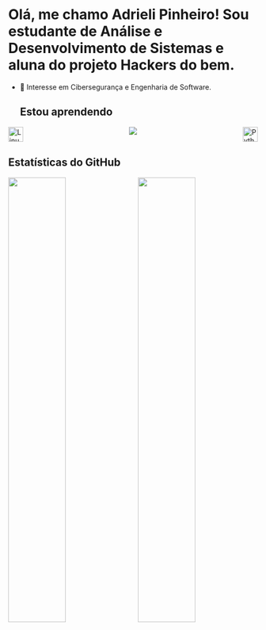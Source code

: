 # Olá, me chamo Adrieli Pinheiro! Sou estudante de Análise e Desenvolvimento de Sistemas e aluna do projeto Hackers do bem.
- 🔭 Interesse em Cibersegurança e Engenharia de Software.

  ## Estou aprendendo
  
<div style="display: flex; justify-content: space-between;">
  <img src="https://cdn.jsdelivr.net/gh/devicons/devicon/icons/linux/linux-original.svg" width="30" height="30" alt="Linux" />
  <img src="https://cdn.jsdelivr.net/gh/devicons/devicon@latest/icons/javascript/javascript-plain.svg" />                  
  <img src="https://cdn.jsdelivr.net/gh/devicons/devicon/icons/python/python-original.svg" width="30" height="30" alt="Python" />
</div>

## Estatísticas do GitHub

<div>
  <img src="https://github-readme-stats.vercel.app/api/top-langs/?username=FerEnnes&layout=compact&langs_count=7&theme=dracula" align="left" width="48%" />
  <img src="https://github-readme-stats.vercel.app/api?username=FerEnnes&show_icons=true&theme=dracula&include_all_commits=true&count_private=true" align="right" width="48%" />
  
</div>
